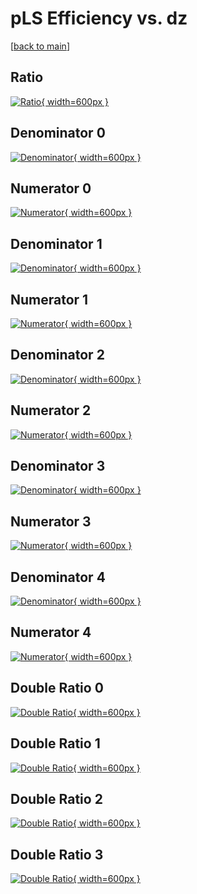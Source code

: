# pLS Efficiency vs. dz

[[back to main](./)]



## Ratio

[![Ratio](../mtv/var/pLS_loweta_13_1_eff_dz.png){ width=600px }](../mtv/var/pLS_loweta_13_1_eff_dz.pdf)

## Denominator 0

[![Denominator](../mtv/den/pLS_loweta_13_1_eff_dz_den0.png){ width=600px }](../mtv/den/pLS_loweta_13_1_eff_dz_den0.pdf)

## Numerator 0

[![Numerator](../mtv/num/pLS_loweta_13_1_eff_dz_num0.png){ width=600px }](../mtv/num/pLS_loweta_13_1_eff_dz_num0.pdf)

## Denominator 1

[![Denominator](../mtv/den/pLS_loweta_13_1_eff_dz_den1.png){ width=600px }](../mtv/den/pLS_loweta_13_1_eff_dz_den1.pdf)

## Numerator 1

[![Numerator](../mtv/num/pLS_loweta_13_1_eff_dz_num1.png){ width=600px }](../mtv/num/pLS_loweta_13_1_eff_dz_num1.pdf)

## Denominator 2

[![Denominator](../mtv/den/pLS_loweta_13_1_eff_dz_den2.png){ width=600px }](../mtv/den/pLS_loweta_13_1_eff_dz_den2.pdf)

## Numerator 2

[![Numerator](../mtv/num/pLS_loweta_13_1_eff_dz_num2.png){ width=600px }](../mtv/num/pLS_loweta_13_1_eff_dz_num2.pdf)

## Denominator 3

[![Denominator](../mtv/den/pLS_loweta_13_1_eff_dz_den3.png){ width=600px }](../mtv/den/pLS_loweta_13_1_eff_dz_den3.pdf)

## Numerator 3

[![Numerator](../mtv/num/pLS_loweta_13_1_eff_dz_num3.png){ width=600px }](../mtv/num/pLS_loweta_13_1_eff_dz_num3.pdf)

## Denominator 4

[![Denominator](../mtv/den/pLS_loweta_13_1_eff_dz_den4.png){ width=600px }](../mtv/den/pLS_loweta_13_1_eff_dz_den4.pdf)

## Numerator 4

[![Numerator](../mtv/num/pLS_loweta_13_1_eff_dz_num4.png){ width=600px }](../mtv/num/pLS_loweta_13_1_eff_dz_num4.pdf)

## Double Ratio 0

[![Double Ratio](../mtv/ratio/pLS_loweta_13_1_eff_dz_ratio0.png){ width=600px }](../mtv/ratio/pLS_loweta_13_1_eff_dz_ratio0.pdf)

## Double Ratio 1

[![Double Ratio](../mtv/ratio/pLS_loweta_13_1_eff_dz_ratio1.png){ width=600px }](../mtv/ratio/pLS_loweta_13_1_eff_dz_ratio1.pdf)

## Double Ratio 2

[![Double Ratio](../mtv/ratio/pLS_loweta_13_1_eff_dz_ratio2.png){ width=600px }](../mtv/ratio/pLS_loweta_13_1_eff_dz_ratio2.pdf)

## Double Ratio 3

[![Double Ratio](../mtv/ratio/pLS_loweta_13_1_eff_dz_ratio3.png){ width=600px }](../mtv/ratio/pLS_loweta_13_1_eff_dz_ratio3.pdf)

